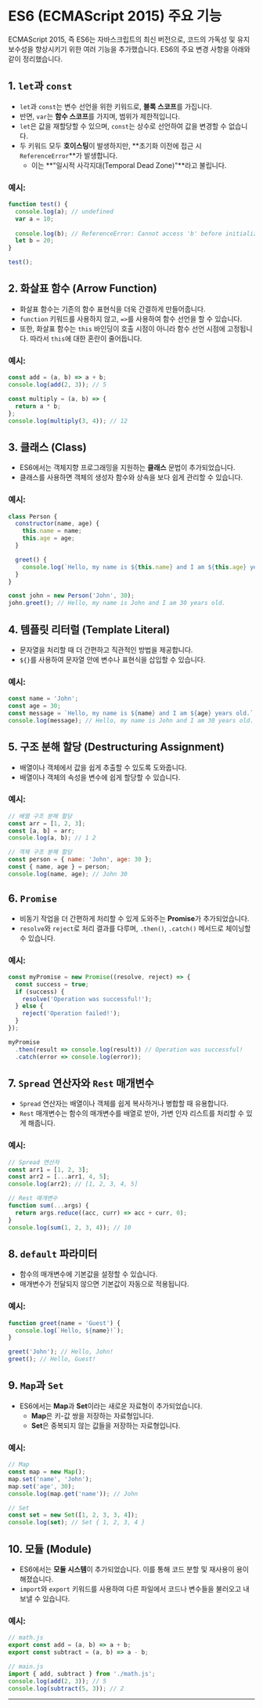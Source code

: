 
# ES6 (ECMAScript 2015) 주요 기능

ECMAScript 2015, 즉 ES6는 자바스크립트의 최신 버전으로, 코드의 가독성 및 유지보수성을 향상시키기 위한 여러 기능을 추가했습니다. ES6의 주요 변경 사항을 아래와 같이 정리했습니다.

## 1. `let`과 `const`

- `let`과 `const`는 변수 선언을 위한 키워드로, **블록 스코프**를 가집니다.
- 반면, `var`는 **함수 스코프**를 가지며, 범위가 제한적입니다.
- `let`은 값을 재할당할 수 있으며, `const`는 상수로 선언하여 값을 변경할 수 없습니다.
- 두 키워드 모두 **호이스팅**이 발생하지만, **초기화 이전에 접근 시 `ReferenceError`**가 발생합니다.
  - 이는 **"일시적 사각지대(Temporal Dead Zone)"**라고 불립니다.

### 예시:

```javascript
function test() {
  console.log(a); // undefined
  var a = 10;
  
  console.log(b); // ReferenceError: Cannot access 'b' before initialization
  let b = 20;
}

test();
```

## 2. 화살표 함수 (Arrow Function)

- 화살표 함수는 기존의 함수 표현식을 더욱 간결하게 만들어줍니다.
- `function` 키워드를 사용하지 않고, `=>`를 사용하여 함수 선언을 할 수 있습니다.
- 또한, 화살표 함수는 `this` 바인딩이 호출 시점이 아니라 함수 선언 시점에 고정됩니다. 따라서 `this`에 대한 혼란이 줄어듭니다.

### 예시:

```javascript
const add = (a, b) => a + b;
console.log(add(2, 3)); // 5

const multiply = (a, b) => {
  return a * b;
};
console.log(multiply(3, 4)); // 12
```

## 3. 클래스 (Class)

- ES6에서는 객체지향 프로그래밍을 지원하는 **클래스** 문법이 추가되었습니다.
- 클래스를 사용하면 객체의 생성자 함수와 상속을 보다 쉽게 관리할 수 있습니다.

### 예시:

```javascript
class Person {
  constructor(name, age) {
    this.name = name;
    this.age = age;
  }

  greet() {
    console.log(`Hello, my name is ${this.name} and I am ${this.age} years old.`);
  }
}

const john = new Person('John', 30);
john.greet(); // Hello, my name is John and I am 30 years old.
```

## 4. 템플릿 리터럴 (Template Literal)

- 문자열을 처리할 때 더 간편하고 직관적인 방법을 제공합니다.
- `${}`를 사용하여 문자열 안에 변수나 표현식을 삽입할 수 있습니다.

### 예시:

```javascript
const name = 'John';
const age = 30;
const message = `Hello, my name is ${name} and I am ${age} years old.`;
console.log(message); // Hello, my name is John and I am 30 years old.
```

## 5. 구조 분해 할당 (Destructuring Assignment)

- 배열이나 객체에서 값을 쉽게 추출할 수 있도록 도와줍니다.
- 배열이나 객체의 속성을 변수에 쉽게 할당할 수 있습니다.

### 예시:

```javascript
// 배열 구조 분해 할당
const arr = [1, 2, 3];
const [a, b] = arr;
console.log(a, b); // 1 2

// 객체 구조 분해 할당
const person = { name: 'John', age: 30 };
const { name, age } = person;
console.log(name, age); // John 30
```

## 6. `Promise`

- 비동기 작업을 더 간편하게 처리할 수 있게 도와주는 **Promise**가 추가되었습니다.
- `resolve`와 `reject`로 처리 결과를 다루며, `.then()`, `.catch()` 메서드로 체이닝할 수 있습니다.

### 예시:

```javascript
const myPromise = new Promise((resolve, reject) => {
  const success = true;
  if (success) {
    resolve('Operation was successful!');
  } else {
    reject('Operation failed!');
  }
});

myPromise
  .then(result => console.log(result)) // Operation was successful!
  .catch(error => console.log(error));
```

## 7. `Spread` 연산자와 `Rest` 매개변수

- `Spread` 연산자는 배열이나 객체를 쉽게 복사하거나 병합할 때 유용합니다.
- `Rest` 매개변수는 함수의 매개변수를 배열로 받아, 가변 인자 리스트를 처리할 수 있게 해줍니다.

### 예시:

```javascript
// Spread 연산자
const arr1 = [1, 2, 3];
const arr2 = [...arr1, 4, 5];
console.log(arr2); // [1, 2, 3, 4, 5]

// Rest 매개변수
function sum(...args) {
  return args.reduce((acc, curr) => acc + curr, 0);
}
console.log(sum(1, 2, 3, 4)); // 10
```

## 8. `default` 파라미터

- 함수의 매개변수에 기본값을 설정할 수 있습니다.
- 매개변수가 전달되지 않으면 기본값이 자동으로 적용됩니다.

### 예시:

```javascript
function greet(name = 'Guest') {
  console.log(`Hello, ${name}!`);
}

greet('John'); // Hello, John!
greet(); // Hello, Guest!
```

## 9. `Map`과 `Set`

- ES6에서는 **Map**과 **Set**이라는 새로운 자료형이 추가되었습니다.
  - **Map**은 키-값 쌍을 저장하는 자료형입니다.
  - **Set**은 중복되지 않는 값들을 저장하는 자료형입니다.

### 예시:

```javascript
// Map
const map = new Map();
map.set('name', 'John');
map.set('age', 30);
console.log(map.get('name')); // John

// Set
const set = new Set([1, 2, 3, 3, 4]);
console.log(set); // Set { 1, 2, 3, 4 }
```

## 10. 모듈 (Module)

- ES6에서는 **모듈 시스템**이 추가되었습니다. 이를 통해 코드 분할 및 재사용이 용이해졌습니다.
- `import`와 `export` 키워드를 사용하여 다른 파일에서 코드나 변수들을 불러오고 내보낼 수 있습니다.

### 예시:

```javascript
// math.js
export const add = (a, b) => a + b;
export const subtract = (a, b) => a - b;

// main.js
import { add, subtract } from './math.js';
console.log(add(2, 3)); // 5
console.log(subtract(5, 3)); // 2
```

---

